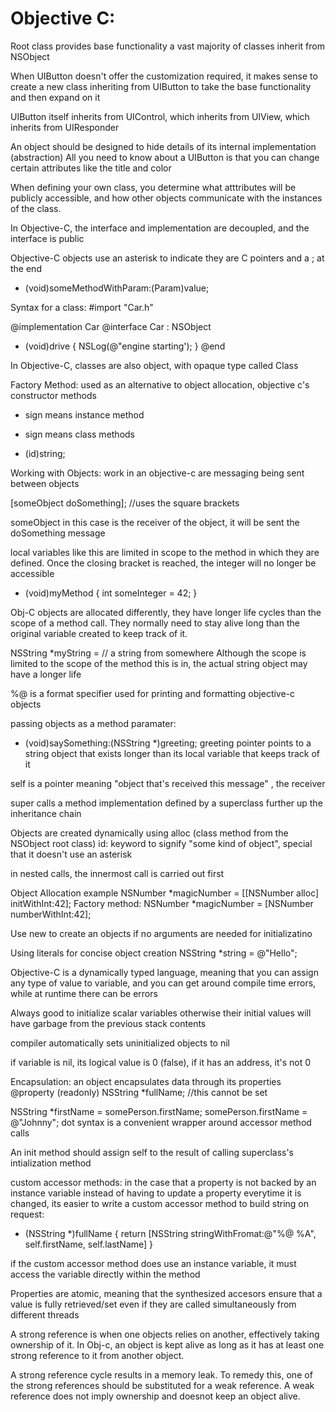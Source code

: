 # Objective C:

Root class provides base functionality
a vast majority of classes inherit from NSObject

When UIButton doesn't offer the customization required, it makes sense to create a new class inheriting from UIButton to take the base functionality and then expand on it

UIButton itself inherits from UIControl, which inherits from UIView, which inherits from UIResponder

An object should be designed to hide details of its internal implementation (abstraction)
All you need to know about a UIButton is that you can change certain attributes like the title and color

When defining your own class, you determine what atttributes will be publicly accessible, and how other objects communicate with the instances of the class.

In Objective-C, the interface and implementation are decoupled, and the interface is public

Objective-C objects use an asterisk to indicate they are C pointers and a ; at the end

- (void)someMethodWithParam:(Param)value;

Syntax for a class:
#import "Car.h"

@implementation Car
@interface Car : NSObject
- (void)drive {
  NSLog(@"engine starting');
}
@end

In Objective-C, classes are also object, with opaque type called Class

Factory Method: used as an alternative to object allocation, objective c's constructor methods

- sign means instance method

+ sign means class methods

+ (id)string;

Working with Objects:
work in an objective-c are messaging being sent between objects

[someObject doSomething]; //uses the square brackets

someObject in this case is the receiver of the object, it will be sent the doSomething message

local variables like this are limited in scope to the method in which they are defined. Once the closing bracket is reached, the integer will no longer be accessible
- (void)myMethod {
  int someInteger = 42;
}

Obj-C objects are allocated differently, they have longer life cycles than the scope of a method call. They normally need to stay alive long than the original variable created to keep track of it.

NSString *myString = // a string from somewhere
Although the scope is limited to the scope of the method this is in, the actual string object may have a longer life

%@ is a format specifier used for printing and formatting objective-c objects

passing objects as a method paramater:
- (void)saySomething:(NSString *)greeting;
greeting pointer points to a string object that exists longer than its local variable that keeps track of it

self is a pointer meaning "object that's received this message" , the receiver

super calls a method implementation defined by a superclass further up the inheritance chain

Objects are created dynamically using alloc (class method from the NSObject root class)
id: keyword to signify "some kind of object", special that it doesn't use an asterisk

in nested calls, the innermost call is carried out first


Object Allocation example
NSNumber *magicNumber = [[NSNumber alloc] initWithInt:42];
Factory method:
NSNumber *magicNumber = [NSNumber numberWithInt:42];

Use new to create an objects if no arguments are needed for initializatino

Using literals for concise object creation
NSString *string = @"Hello";

Objective-C is a dynamically typed language, meaning that you can assign any type of value to variable, and you can get around compile time errors, while at runtime there can be errors

Always good to initialize scalar variables otherwise their initial values will have garbage from the previous stack contents

compiler automatically sets uninitialized objects to nil

if variable is nil, its logical value is 0 (false), if it has an address, it's not 0

Encapsulation: an object encapsulates data through its properties
@property (readonly) NSString *fullName; //this cannot be set

NSString *firstName = somePerson.firstName;
somePerson.firstName = @"Johnny";
dot syntax is a convenient wrapper around accessor method calls

An init method should assign self to the result of calling superclass's intialization method

custom accessor methods:
in the case that a property is not backed by an instance variable
instead of having to update a property everytime it is changed, its easier to write a custom accessor method to build string on request:
- (NSString *)fullName {
  return [NSString stringWithFromat:@"%@ %A", self.firstName, self.lastName]
}

if the custom accessor method does use an instance variable, it must access the variable directly within the method

Properties are atomic, meaning that the synthesized accesors ensure that a value is fully retrieved/set even if they are called simultaneously from different threads

A strong reference is when one objects relies on another, effectively taking ownership of it. In Obj-c, an object is kept alive as long as it has at least one strong reference to it from another object.

A strong reference cycle results in a memory leak. To remedy this, one of the strong references should be substituted for a weak reference. A weak reference does not imply ownership and doesnot keep an object alive.
